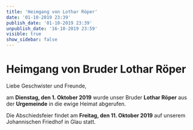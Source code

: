 ```yaml
---
title: 'Heimgang von Lothar Röper'
date: '01-10-2019 23:39'
publish_date: '01-10-2019 23:39'
unpublish_date: '16-10-2019 23:59'
visible: true
show_sidebar: false
---
```


# Heimgang von Bruder Lothar Röper

Liebe Geschwister und Freunde,

am **Dienstag, den 1. Oktober 2019** wurde unser Bruder **Lothar Röper** aus der **Urgemeinde** in die ewige Heimat abgerufen.

Die Abschiedsfeier findet am **Freitag, den 11. Oktober 2019** auf unserem Johannischen Friedhof in Glau statt. 
